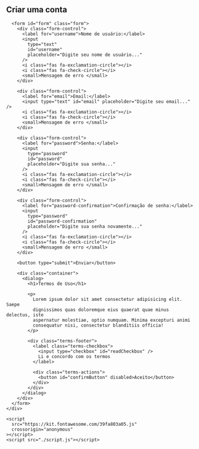 <!DOCTYPE html>
<html lang="en">
  <head>
    <meta charset="UTF-8" />
    <meta name="viewport" content="width=device-width, initial-scale=1.0" />
    <link rel="stylesheet" href="./formulario.css" />
    <link rel="preconnect" href="https://fonts.googleapis.com" />
    <link rel="preconnect" href="https://fonts.gstatic.com" crossorigin />
    <link
      href="https://fonts.googleapis.com/css2?family=Poppins:wght@100;400;500;600;700;900&display=swap"
      rel="stylesheet"
    />
    <title>Formulario do Renan</title>
  </head>
  <body>
    <div class="container">
      <div class="header">
        <h2>Criar uma conta</h2>
      </div>

      <form id="form" class="form">
        <div class="form-control">
          <label for="username">Nome de usuário:</label>
          <input
            type="text"
            id="username"
            placeholder="Digite seu nome de usuário..."
          />
          <i class="fas fa-exclamation-circle"></i>
          <i class="fas fa-check-circle"></i>
          <small>Mensagem de erro </small>
        </div>

        <div class="form-control">
          <label for="email">Email:</label>
          <input type="text" id="email" placeholder="Digite seu email..." />
          <i class="fas fa-exclamation-circle"></i>
          <i class="fas fa-check-circle"></i>
          <small>Mensagem de erro </small>
        </div>

        <div class="form-control">
          <label for="password">Senha:</label>
          <input
            type="password"
            id="password"
            placeholder="Digite sua senha..."
          />
          <i class="fas fa-exclamation-circle"></i>
          <i class="fas fa-check-circle"></i>
          <small>Mensagem de erro </small>
        </div>

        <div class="form-control">
          <label for="password-confirmation">Confirmação de senha:</label>
          <input
            type="password"
            id="password-confirmation"
            placeholder="Digite sua senha novamente..."
          />
          <i class="fas fa-exclamation-circle"></i>
          <i class="fas fa-check-circle"></i>
          <small>Mensagem de erro </small>
        </div>

        <button type="submit">Enviar</button>

        <div class="container">
          <dialog>
            <h1>Termos de Uso</h1>

            <p>
              Lorem ipsum dolor sit amet consectetur adipisicing elit. Saepe
              dignissimos quas doloremque eius quaerat quae minus delectus, iste
              aspernatur molestiae, optio numquam. Minima excepturi animi
              consequatur nisi, consectetur blanditiis officia!
            </p>

            <div class="terms-footer">
              <label class="terms-checkbox">
                <input type="checkbox" id="readCheckbox" />
                Li e concordo com os termos
              </label>

              <div class="terms-actions">
                <button id="confirmButton" disabled>Aceito</button>
              </div>
            </div>
          </dialog>
        </div>
      </form>
    </div>

    <script
      src="https://kit.fontawesome.com/39fa803a05.js"
      crossorigin="anonymous"
    ></script>
    <script src="./script.js"></script>
  </body>
</html>
